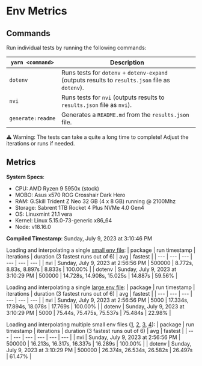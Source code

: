# Env Metrics

## Commands

Run individual tests by running the following commands:

| `yarn <command>` | Description                                                                                     |
| ---------------- | ----------------------------------------------------------------------------------------------- |
| `dotenv`         | Runs tests for `dotenv` + `dotenv-expand` (outputs results to `results.json` file as `dotenv`). |
| `nvi`            | Runs tests for `nvi` (outputs results to `results.json` file as `nvi`).                       |
| `generate:readme`| Generates a `README.md` from the `results.json` file.                                           |

⚠️ Warning: The tests can take a quite a long time to complete! Adjust the iterations or runs if needed.


## Metrics

**System Specs**:

- CPU: AMD Ryzen 9 5950x (stock)
- MOBO: Asus x570 ROG Crosshair Dark Hero
- RAM: G.Skill Trident Z Neo 32 GB (4 x 8 GB) running @ 2100Mhz
- Storage: Sabrent 1TB Rocket 4 Plus NVMe 4.0 Gen4
- OS: Linuxmint 21.1 vera
- Kernel: Linux 5.15.0-73-generic x86_64
- Node: v18.16.0

**Compiled Timestamp**: Sunday, July 9, 2023 at 3:10:46 PM

Loading and interpolating a single [small env file](https://github.com/mattcarlotta/nvi/blob/main/benchmarks/.env):
| package | run timestamp | iterations | duration (3 fastest runs out of 6) | avg | fastest |
| --- | --- | --- | --- | --- | --- |
| nvi | Sunday, July 9, 2023 at 2:56:56 PM | 500000 | 8.772s, 8.83s, 8.897s | 8.833s | 100.00% |
| dotenv | Sunday, July 9, 2023 at 3:10:29 PM | 500000 | 14.728s, 14.908s, 15.025s | 14.887s | 59.56% |

Loading and interpolating a single [large env file](https://github.com/mattcarlotta/nvi/blob/main/benchmarks/.env.interp):
| package | run timestamp | iterations | duration (3 fastest runs out of 6) | avg | fastest |
| --- | --- | --- | --- | --- | --- |
| nvi | Sunday, July 9, 2023 at 2:56:56 PM | 5000 | 17.334s, 17.894s, 18.078s | 17.769s | 100.00% |
| dotenv | Sunday, July 9, 2023 at 3:10:29 PM | 5000 | 75.44s, 75.475s, 75.537s | 75.484s | 22.98% |

Loading and interpolating multiple small env files ([1](https://github.com/mattcarlotta/nvi/blob/main/benchmarks/.env), [2](https://github.com/mattcarlotta/nvi/blob/main/benchmarks/.env.development), [3](https://github.com/mattcarlotta/nvi/blob/main/benchmarks/.env.local), [4](https://github.com/mattcarlotta/nvi/blob/main/benchmarks/.env.development.local)):
| package | run timestamp | iterations | duration (3 fastest runs out of 6) | avg | fastest |
| --- | --- | --- | --- | --- | --- |
| nvi | Sunday, July 9, 2023 at 2:56:56 PM | 500000 | 16.213s, 16.317s, 16.337s | 16.289s | 100.00% |
| dotenv | Sunday, July 9, 2023 at 3:10:29 PM | 500000 | 26.374s, 26.534s, 26.582s | 26.497s | 61.47% |
